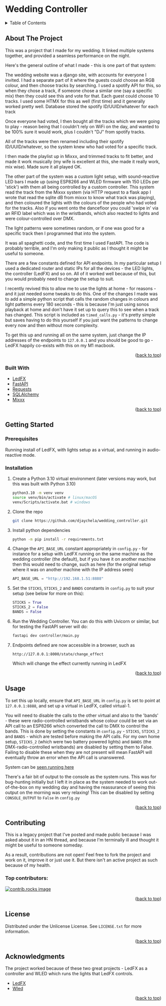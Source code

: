 # Wedding Controller

<a id="readme-top"></a>


<!-- TABLE OF CONTENTS -->
<details>
  <summary>Table of Contents</summary>
  <ol>
    <li>
      <a href="#about-the-project">About The Project</a>
      <ul>
        <li><a href="#built-with">Built With</a></li>
      </ul>
    </li>
    <li>
      <a href="#getting-started">Getting Started</a>
      <ul>
        <li><a href="#prerequisites">Prerequisites</a></li>
        <li><a href="#installation">Installation</a></li>
      </ul>
    </li>
    <li><a href="#usage">Usage</a></li>
    <li><a href="#contributing">Contributing</a></li>
    <li><a href="#license">License</a></li>
    <li><a href="#acknowledgments">Acknowledgments</a></li>
  </ol>
</details>



<!-- ABOUT THE PROJECT -->
## About The Project

This was a project that I made for my wedding.  It linked multiple systems together, and provided a seamless performance on the night.

Here's the general outline of what I made - this is one part of that system:

The wedding website was a django site, with accounts for everyone I invited. I had a separate part of it where the guests could choose an RGB colour, and then choose tracks by searching. I used a spotify API for this, so when they chose a track, if someone chose a similar one (say a specific mix) then they could see this and vote for that. Each guest could choose 10 tracks. I used some HTMX for this as well (first time) and it generally worked pretty well. Database stored the spotify ID/UUID/whatever for each track

Once everyone had voted, I then bought all the tracks which we were going to play - reason being that I couldn't rely on WiFi on the day, and wanted to be 100% sure it would work, plus I couldn't "DJ" from spotify tracks.

All of the tracks were then renamed including their spotify ID/UUID/whatever, so the system knew who had voted for a specific track.

I then made the playlist up in Mixxx, and trimmed tracks to fit better, and made it work musically (my wife is excellent at this, she made it really work, mix wise). Made sure it all played OK.

The other part of the system was a custom light setup, with sound-reactive LED bars I made up (using ESP8266 and WLED firmware with 150 LEDs per 'stick') with them all being controlled by a custom controller. This system read the track from the Mixxx system (via HTTP request to a flask app I wrote that read the sqlite dB from mixxx to know what track was playing), and then coloured the lights with the colours of the people who had voted for the tracks. Also if you went onto the dancefloor you could 'swipe in' via an RFID label which was in the wristbands, which also reacted to lights and were colour-controlled over DMX.

The light patterns were sometimes random, or if one was good for a specific track then I programmed that into the system.

It was all spaghetti code, and the first time I used FastAPI. The code is probably terrible, and I'm only making it public as I thought it might be useful to someone.

There are a few constants defined for API endpoints.  In my particular setup I used a dedicated router and static IPs for all the devices - the LED lights, the controller (LedFX) and so on.  All of it worked well because of this, but you would probably need to change the setup to suit.  

I recently revived this to allow me to use the lights at home - for reasons - and it just needed some tweaks to do this.  One of the changes I made was to add a simple python script that calls the random changes in colours and light patterns every 180 seconds - this is because I'm just using sonos playback at home and don't have it set up to query this to see when a track has changed.  This script is included as `timed_calls.py` - it's pretty simple but saves having to do this yourself if you just want the patterns to change every now and then without more complexity.

To get this up and running all on the same system, just change the IP addresses of the endpoints to `127.0.0.1` and you should be good to go - LedFX happily co-exists with this on my M1 macbook.

<p align="right">(<a href="#readme-top">back to top</a>)</p>


### Built With

* [LedFX](https://github.com/LedFx/LedFx)
* [FastAPI](https://fastapi.tiangolo.com/)
* [Requests](https://pypi.org/project/requests/)
* [SQLAlchemy](https://www.sqlalchemy.org/)
* [Mixxx](https://mixxx.org/)


<p align="right">(<a href="#readme-top">back to top</a>)</p>


<!-- GETTING STARTED -->
## Getting Started

### Prerequisites

Running install of LedFX, with lights setup as a virtual, and running in audio-reactive mode.  

### Installation

1. Create a Python 3.10 virtual environment (later versions may work, but this was built with Python 3.10)
   ```sh
   python3.10 -m venv venv
   source venv/bin/activate # linux/macOS
   venv/Scripts/activate.bat # windows
   ```
2. Clone the repo
   ```sh
   git clone https://github.com/djaychela/wedding_controller.git
   ```
3. Install python dependencies
   ```sh
   python -m pip install -r requirements.txt
   ```
4. Change the `API_BASE_URL` constant appropriately in `config.py`  - for instance for a setup with LedFX running on the same machine as the wedding controller (the default), but if you have it on another machine then this would need to change, such as here (for the original setup where it was on another machine with the IP address seen)
   ```python
   API_BASE_URL = "http://192.168.1.51:8888"
   ```
5. Set the `STICKS`, `STICKS_2` and `BANDS` constants in `config.py` to suit your setup (see below for more on this):
   ```python
   STICKS = True
   STICKS_2 = False
   BANDS = False
   ```

6. Run the Wedding Controller.  You can do this with Uvicorn or similar, but for testing the FastAPI server will do:

   ```sh
   fastapi dev controller/main.py 
   ```
7. Endpoints defined are now accessible in a browser, such as

    ```
    http://127.0.0.1:8000/state/change_effect
    ```
    Which will change the effect currently running in LedFX

<p align="right">(<a href="#readme-top">back to top</a>)</p>


<!-- USAGE EXAMPLES -->
## Usage

To set this up locally, ensure that `API_BASE_URL` in `config.py` is set to point at `127.0.0.1:8888`, and set up a virtual in LedFX, called virtual-1.  

You will need to disable the calls to the other virtual and also to the 'bands' - these were radio-controlled wristbands whose colour could be set via an API call to an ESP8266 which converted the call to DMX to control the bands.  This is done by setting the constants in `config.py` - `STICKS`, `STICKS_2` and `BANDS` - which are tested before making the API calls.  For my own home setup, `STICKS_2` (which were two battery powered lights) and `BANDS` (the DMX-radio-controlled wristbands) are disabled by setting them to False.  Failing to disable these when they are not present will mean FastAPI will eventually throw an error when the API call is unanswered.

System can be [seen running here](https://photos.app.goo.gl/MPWkFfHzNgioq3M98)

There's a fair bit of output to the console as the system runs.  This was for bug-hunting initially but I left it in place as the system needed to work out-of-the-box on my wedding day and having the reassurance of seeing this output on the morning was very relaxing!  This can be disabled by setting `CONSOLE_OUTPUT` to `False` in `config.py`

<p align="right">(<a href="#readme-top">back to top</a>)</p>


<!-- CONTRIBUTING -->
## Contributing

This is a legacy project that I've posted and made public because I was asked about it in an HN thread, and because I'm terminally ill and thought it might be useful to someone someday.

As a result, contributions are not open!  Feel free to fork the project and work on it, improve it or just use it.  But there isn't an active project as such because of my health.

### Top contributors:

<a href="https://github.com/djaychela/wedding_controller/graphs/contributors">
  <img src="https://contrib.rocks/image?repo=djaychela/wedding_controller" alt="contrib.rocks image" />
</a>

<p align="right">(<a href="#readme-top">back to top</a>)</p>


<!-- LICENSE -->
## License

Distributed under the Unlicense License. See `LICENSE.txt` for more information.

<p align="right">(<a href="#readme-top">back to top</a>)</p>


<!-- ACKNOWLEDGMENTS -->
## Acknowledgments

The project worked because of these two great projects - LedFX as a controller and WLED which runs the lights that LedFX controls.

* [LedFX](https://github.com/ledfx/ledfx)
* [Wled](https://kno.wled.ge/)

<p align="right">(<a href="#readme-top">back to top</a>)</p>

